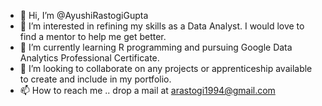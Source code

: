 - 👋 Hi, I’m @AyushiRastogiGupta
- 👀 I’m interested in refining my skills as a Data Analyst. I would love to find a mentor to help me get better.
- 🌱 I’m currently learning R programming and pursuing Google Data Analytics Professional Certificate. 
- 💞️ I’m looking to collaborate on any projects or apprenticeship available to create and include in my portfolio. 
- 📫 How to reach me .. drop a mail at arastogi1994@gmail.com

<!---
AyushiRastogiGupta/AyushiRastogiGupta is a ✨ special ✨ repository because its `README.md` (this file) appears on your GitHub profile.
You can click the Preview link to take a look at your changes.
--->

